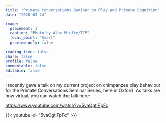 ```yaml
---
title: "Primate Conversations Seminar on Play and Primate Cognition"
date: "2020-03-24"

image:
  placement: 1
  caption: "Photo by Alex Mielke/TCP"
  focal_point: "Smart"
  preview_only: false

reading_time: false
share: false
profile: false
commentable: false
editable: false 
---
```


I recently gave a talk on my current project on chimpanzee play behaviour for the Primate Conversations Seminar Series, here in Oxford. As talks are now virtual, you can watch the talk here:

https://www.youtube.com/watch?v=5vaOgtiFpFc

{{< youtube id="5vaOgtiFpFc" >}}
